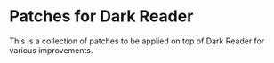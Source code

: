 # Patches for Dark Reader

This is a collection of patches to be applied on top of Dark Reader for various improvements.


